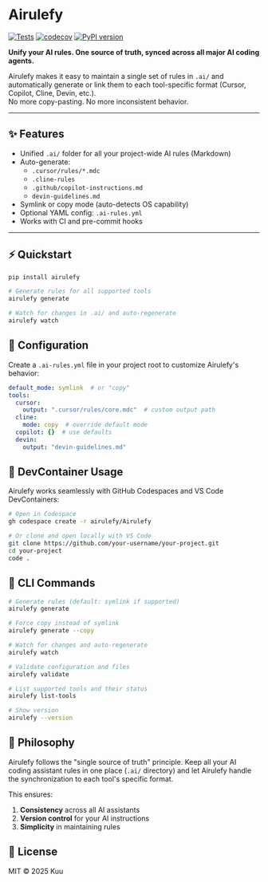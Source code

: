 # Airulefy

[![Tests](https://github.com/airulefy/Airulefy/actions/workflows/tests.yml/badge.svg)](https://github.com/airulefy/Airulefy/actions/workflows/tests.yml)
[![codecov](https://codecov.io/gh/airulefy/Airulefy/branch/main/graph/badge.svg)](https://codecov.io/gh/airulefy/Airulefy)
[![PyPI version](https://badge.fury.io/py/airulefy.svg)](https://badge.fury.io/py/airulefy)

**Unify your AI rules. One source of truth, synced across all major AI coding agents.**

Airulefy makes it easy to maintain a single set of rules in `.ai/` and automatically generate or link them to each tool-specific format (Cursor, Copilot, Cline, Devin, etc.).  
No more copy-pasting. No more inconsistent behavior.

---

## ✨ Features

- Unified `.ai/` folder for all your project-wide AI rules (Markdown)
- Auto-generate:
  - `.cursor/rules/*.mdc`
  - `.cline-rules`
  - `.github/copilot-instructions.md`
  - `devin-guidelines.md`
- Symlink or copy mode (auto-detects OS capability)
- Optional YAML config: `.ai-rules.yml`
- Works with CI and pre-commit hooks

---

## ⚡ Quickstart

```bash
pip install airulefy

# Generate rules for all supported tools
airulefy generate

# Watch for changes in .ai/ and auto-regenerate
airulefy watch
```

## 🔧 Configuration

Create a `.ai-rules.yml` file in your project root to customize Airulefy's behavior:

```yaml
default_mode: symlink  # or "copy"
tools:
  cursor:
    output: ".cursor/rules/core.mdc"  # custom output path
  cline:
    mode: copy  # override default mode
  copilot: {}  # use defaults
  devin:
    output: "devin-guidelines.md"
```

## 🧩 DevContainer Usage

Airulefy works seamlessly with GitHub Codespaces and VS Code DevContainers:

```bash
# Open in Codespace
gh codespace create -r airulefy/Airulefy

# Or clone and open locally with VS Code
git clone https://github.com/your-username/your-project.git
cd your-project
code .
```

## 🚀 CLI Commands

```bash
# Generate rules (default: symlink if supported)
airulefy generate

# Force copy instead of symlink
airulefy generate --copy

# Watch for changes and auto-regenerate
airulefy watch

# Validate configuration and files
airulefy validate

# List supported tools and their status
airulefy list-tools

# Show version
airulefy --version
```

## 🧠 Philosophy

Airulefy follows the "single source of truth" principle. Keep all your AI coding assistant rules in one place (`.ai/` directory) and let Airulefy handle the synchronization to each tool's specific format.

This ensures:

1. **Consistency** across all AI assistants
2. **Version control** for your AI instructions
3. **Simplicity** in maintaining rules

## 📄 License

MIT © 2025 Kuu
